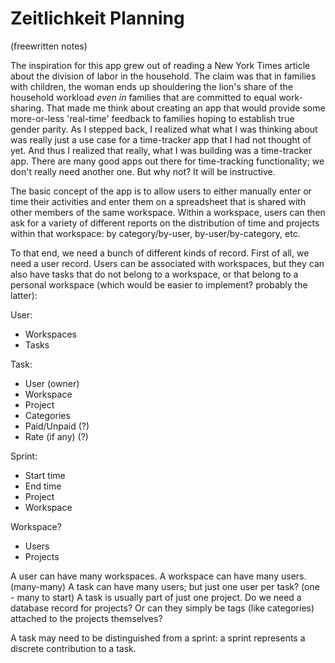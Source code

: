 # Zeitlichkeit Planning 
(freewritten notes)

The inspiration for this app grew out of reading a New York Times article about the division of labor in the household. The claim was that in families with children, the woman ends up shouldering the lion's share of the household workload *even in* families that are committed to equal work-sharing. That made me think about creating an app that would provide some more-or-less 'real-time' feedback to families hoping to establish true gender parity. As I stepped back, I realized what what I was thinking about was really just a use case for a time-tracker app that I had not thought of yet. And thus I realized that really, what I was building was a time-tracker app. There are many good apps out there for time-tracking functionality; we don't really need another one. But why not? It will be instructive.

The basic concept of the app is to allow users to either manually enter or time their activities and enter them on a spreadsheet that is shared with other members of the same workspace. Within a workspace, users can then ask for a variety of different reports on the distribution of time and projects within that workspace: by category/by-user, by-user/by-category, etc.

To that end, we need a bunch of different kinds of record. First of all, we need a user record. Users can be associated with workspaces, but they can also have tasks that do not belong to a workspace, or that belong to a personal workspace (which would be easier to implement? probably the latter):

User:
* Workspaces
* Tasks

Task:
* User (owner)
* Workspace
* Project
* Categories
* Paid/Unpaid (?)
* Rate (if any) (?)

Sprint:
* Start time
* End time
* Project
* Workspace

Workspace?
* Users
* Projects

A user can have many workspaces. A workspace can have many users. (many-many)
A task can have many users; but just one user per task? (one - many to start)
A task is usually part of just one project. Do we need a database record for projects? Or can they simply be tags (like categories) attached to the projects themselves?

A task may need to be distinguished from a sprint: a sprint represents a discrete contribution to a task.